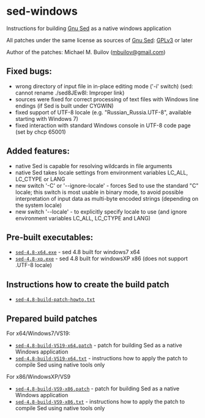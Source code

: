 # sed-windows
Instructions for building [Gnu Sed](https://www.gnu.org/software/sed) as a native windows application

All patches under the same license as sources of [Gnu Sed](https://www.gnu.org/software/sed): [GPLv3](https://www.gnu.org/licenses/gpl-3.0.html) or later

Author of the patches: Michael M. Builov (mbuilov@gmail.com)

## Fixed bugs:
- wrong directory of input file in in-place editing mode ('-i' switch) (sed: cannot rename ./sed8JEw8l: Improper link)
- sources were fixed for correct processing of text files with Windows line endings (if Sed is built under CYGWIN)
- fixed support of UTF-8 locale (e.g. "Russian_Russia.UTF-8", available starting with Windows 7)
- fixed interaction with standard Windows console in UTF-8 code page (set by chcp 65001)

## Added features:
- native Sed is capable for resolving wildcards in file arguments
- native Sed takes locale settings from environment variables LC_ALL, LC_CTYPE or LANG
- new switch '-C' or '--ignore-locale' - forces Sed to use the standard "C" locale; this switch is most usable in binary mode, to avoid possible interpretation of input data as multi-byte encoded strings (depending on the system locale)
- new switch '--locale' - to explicitly specify locale to use (and ignore environment variables LC_ALL, LC_CTYPE and LANG)

## Pre-built executables:
- [`sed-4.8-x64.exe`](/sed-4.8-x64.exe) - sed 4.8 built for windows7 x64
- [`sed-4.8-xp.exe`](/sed-4.8-xp.exe)   - sed 4.8 built for windowsXP x86 (does not support .UTF-8 locale)

## Instructions how to create the build patch
- [`sed-4.8-build-patch-howto.txt`](/sed-4.8-build-patch-howto.txt)

## Prepared build patches
For x64/Windows7/VS19:
- [`sed-4.8-build-VS19-x64.patch`](/sed-4.8-build-VS19-x64.patch) - patch for building Sed as a native Windows application
- [`sed-4.8-build-VS19-x64.txt`](/sed-4.8-build-VS19-x64.txt) - instructions how to apply the patch to compile Sed using native tools only

For x86/WindowsXP/VS9
- [`sed-4.8-build-VS9-x86.patch`](/sed-4.8-build-VS9-x86.patch) - patch for building Sed as a native Windows application
- [`sed-4.8-build-VS9-x86.txt`](/sed-4.8-build-VS9-x86.txt) - instructions how to apply the patch to compile Sed using native tools only
